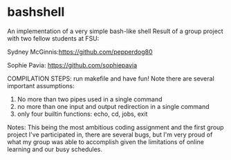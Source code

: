# bashshell
An implementation of a very simple bash-like shell
Result of a group project with two fellow students at FSU:

Sydney McGinnis:https://github.com/pepperdog80

Sophie Pavia: https://github.com/sophiepavia

COMPILATION STEPS:
run makefile and have fun! Note there are several important assumptions:
1) No more than two pipes used in a single command
2) no more than one input and output redirection in a single command
3) only four builtin functions: echo, cd, jobs, exit

Notes:
This being the most ambitious coding assignment and the first group project I've participated in, there are several bugs, but I'm very proud of what my group was able to accomplish given the limitations of online learning and our busy schedules. 
